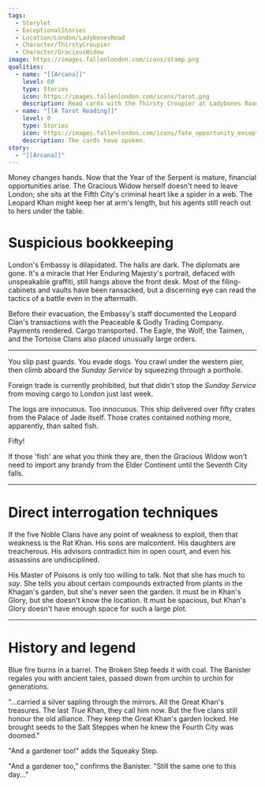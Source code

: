 ```yaml
---
tags:
  - Storylet
  - ExceptionalStories
  - Location/London/LadybonesRoad
  - Character/ThirstyCroupier
  - Character/GraciousWidow
image: https://images.fallenlondon.com/icons/stamp.png
qualities:
  - name: "[[Arcana]]"
    level: 60
    type: Stories
    icon: https://images.fallenlondon.com/icons/tarot.png
    description: Read cards with the Thirsty Croupier at Ladybones Road
  - name: "[[A Tarot Reading]]"
    level: 0
    type: Stories
    icon: https://images.fallenlondon.com/icons/fate_opportunity_exceptionalsmall.png
    description: The cards have spoken.
story:
  - "[[Arcana]]"
---
```


Money changes hands. Now that the Year of the Serpent is mature, financial opportunities arise. The Gracious Widow herself doesn't need to leave London; she sits at the Fifth City's criminal heart like a spider in a web. The Leopard Khan might keep her at arm's length, but his agents still reach out to hers under the table.

# Suspicious bookkeeping

London's Embassy is dilapidated. The halls are dark. The diplomats are gone. It's a miracle that Her Enduring Majesty's portrait, defaced with unspeakable graffiti, still hangs above the front desk. Most of the filing-cabinets and vaults have been ransacked, but a discerning eye can read the tactics of a battle even in the aftermath.

Before their evacuation, the Embassy's staff documented the Leopard Clan's transactions with the Peaceable & Godly Trading Company. Payments rendered. Cargo transported. The Eagle, the Wolf, the Taimen, and the Tortoise Clans also placed unusually large orders.


---

You slip past guards. You evade dogs. You crawl under the western pier, then climb aboard the _Sunday Service_ by squeezing through a porthole.

Foreign trade is currently prohibited, but that didn't stop the _Sunday Service_ from moving cargo to London just last week.

The logs are innocuous. Too innocuous. This ship delivered over fifty crates from the Palace of Jade itself. Those crates contained nothing more, apparently, than salted fish.

Fifty!

If those 'fish' are what you think they are, then the Gracious Widow won't need to import any brandy from the Elder Continent until the Seventh City falls.

---

# Direct interrogation techniques

If the five Noble Clans have any point of weakness to exploit, then that weakness is the Rat Khan. His sons are malcontent. His daughters are treacherous. His advisors contradict him in open court, and even his assassins are undisciplined.

His Master of Poisons is only too willing to talk. Not that she has much to _say_. She tells you about certain compounds extracted from plants in the Khagan's garden, but she's never seen the garden. It must be in Khan's Glory, but she doesn't know the location. It must be spacious, but Khan's Glory doesn't have enough space for such a large plot.

---

# History and legend

Blue fire burns in a barrel. The Broken Step feeds it with coal. The Banister regales you with ancient tales, passed down from urchin to urchin for generations.

"...carried a silver sapling through the mirrors. All the Great Khan's treasures. The last _True_ Khan, they call him now. But the five clans still honour the old alliance. They keep the Great Khan's garden locked. He brought seeds to the Salt Steppes when he knew the Fourth City was doomed."

"And a gardener too!" adds the Squeaky Step.

"And a gardener too," confirms the Banister. "Still the same one to this day..."